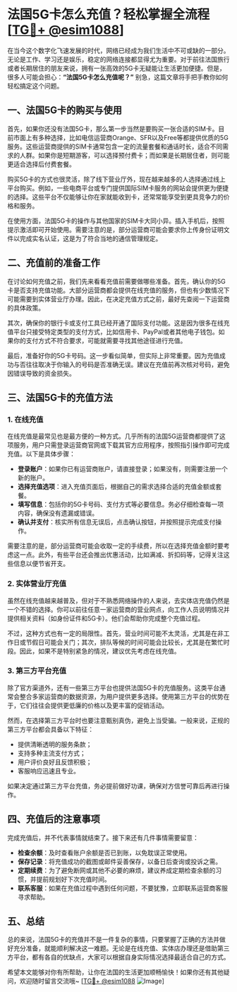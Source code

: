# 法国5G卡怎么充值？轻松掌握全流程[[TG💪+ @esim1088](https://t.me/s/esim1088)]

在当今这个数字化飞速发展的时代，网络已经成为我们生活中不可或缺的一部分。无论是工作、学习还是娱乐，稳定的网络连接都显得尤为重要。对于前往法国旅行或者长期居住的朋友来说，拥有一张高效的5G卡无疑能让生活更加便捷。但是，很多人可能会担心：**“法国5G卡怎么充值呢？”** 别急，这篇文章将手把手教你如何轻松搞定这个问题。

## 一、法国5G卡的购买与使用

首先，如果你还没有法国5G卡，那么第一步当然是要购买一张合适的SIM卡。目前市面上有多种选择，比如电信运营商Orange、SFR以及Free等都提供优质的5G服务。这些运营商提供的SIM卡通常包含一定的流量套餐和通话时长，适合不同需求的人群。如果你是短期游客，可以选择预付费卡；而如果是长期居住者，则可能更适合选择后付费套餐。

购买5G卡的方式也很灵活，除了线下营业厅外，现在越来越多的人选择通过线上平台购买。例如，一些电商平台或专门提供国际SIM卡服务的网站会提供更为便捷的选择。这些平台不仅能够让你在家就能收到卡，还常常能享受到更具竞争力的价格和服务。

在使用方面，法国5G卡的操作与其他国家的SIM卡大同小异。插入手机后，按照提示激活即可开始使用。需要注意的是，部分运营商可能会要求你上传身份证明文件以完成实名认证，这是为了符合当地的通信管理规定。

## 二、充值前的准备工作

在讨论如何充值之前，我们先来看看充值前需要做哪些准备。首先，确认你的5G卡是否支持充值功能。大部分运营商都会提供在线充值的服务，但也有少数情况下可能需要到实体营业厅办理。因此，在决定充值方式之前，最好先查阅一下运营商的具体政策。

其次，确保你的银行卡或支付工具已经开通了国际支付功能。这是因为很多在线充值平台只接受特定类型的支付方式，比如信用卡、PayPal或者其他电子钱包。如果你的支付方式不符合要求，可能就需要寻找其他途径进行充值。

最后，准备好你的5G卡号码。这一步看似简单，但实际上非常重要。因为充值成功与否往往取决于你输入的号码是否准确无误。建议在充值前再次核对号码，避免因错误导致的资金损失。

## 三、法国5G卡的充值方法

### 1. 在线充值

在线充值是最常见也是最方便的一种方式。几乎所有的法国5G运营商都提供了这项服务，用户只需登录运营商官网或下载其官方应用程序，按照指引操作即可完成充值。以下是具体步骤：

- **登录账户**：如果你已有运营商账户，请直接登录；如果没有，则需要注册一个新的账户。
- **选择充值选项**：进入充值页面后，根据自己的需求选择合适的充值金额或套餐。
- **填写信息**：包括你的5G卡号码、支付方式等必要信息。务必仔细检查每一项内容，确保没有遗漏或错误。
- **确认并支付**：核实所有信息无误后，点击确认按钮，并按照提示完成支付操作。

需要注意的是，部分运营商可能会收取一定的手续费，所以在选择充值金额时要考虑这一点。此外，有些平台还会推出优惠活动，比如满减、折扣码等，记得关注这些信息以便节省开支。

### 2. 实体营业厅充值

虽然在线充值越来越普及，但对于不熟悉网络操作的人来说，去实体店充值仍然是一个不错的选择。你可以前往任意一家运营商的营业网点，向工作人员说明情况并提供相关资料（如身份证件和5G卡）。他们会帮助你完成整个充值过程。

不过，这种方式也有一定的局限性。首先，营业时间可能不太灵活，尤其是在非工作日或节假日可能会关门；其次，排队等候的时间可能会比较长，尤其是在繁忙时段。因此，如果不是特别紧急的情况，建议优先考虑在线充值。

### 3. 第三方平台充值

除了官方渠道外，还有一些第三方平台也提供法国5G卡的充值服务。这类平台通常会整合多家运营商的数据资源，为用户提供更多选择。使用第三方平台的优势在于，它们往往会提供更低廉的价格以及更丰富的促销活动。

然而，在选择第三方平台时也要注意甄别真伪，避免上当受骗。一般来说，正规的第三方平台都会具备以下特征：
- 提供清晰透明的服务条款；
- 支持多种主流支付方式；
- 用户评价良好且反馈积极；
- 客服响应迅速且专业。

如果决定通过第三方平台充值，务必提前做好功课，确保对方信誉可靠后再进行操作。

## 四、充值后的注意事项

完成充值后，并不代表事情就结束了。接下来还有几件事情需要留意：

- **检查余额**：及时查看账户余额是否已到账，以免耽误正常使用。
- **保存记录**：将充值成功的截图或邮件妥善保存，以备日后查询或投诉之需。
- **定期续费**：为了避免断网或其他不必要的麻烦，建议养成定期检查余额的习惯，并提前规划好下次充值时间。
- **联系客服**：如果在充值过程中遇到任何问题，不要犹豫，立即联系运营商客服寻求帮助。

## 五、总结

总的来说，法国5G卡的充值并不是一件复杂的事情，只要掌握了正确的方法并做好充分准备，就能顺利解决这一难题。无论是在线充值、实体店办理还是借助第三方平台，都有各自的优缺点，大家可以根据自身实际情况选择最适合自己的方式。

希望本文能够对你有所帮助，让你在法国的生活更加顺畅愉快！如果你还有其他疑问，欢迎随时留言交流哦~ [[TG💪+ @esim1088](https://t.me/s/esim1088) ![Image](https://i.postimg.cc/4NQfJmqS/Snipaste-2025-05-13-00-14-12.png)]